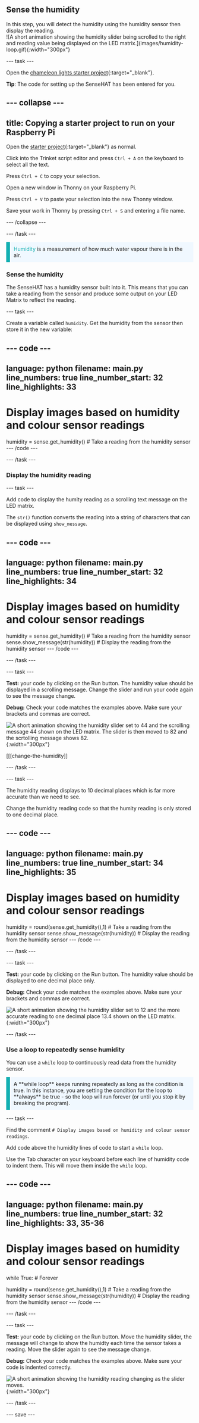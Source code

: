 ## Sense the humidity

<div style="display: flex; flex-wrap: wrap">
<div style="flex-basis: 200px; flex-grow: 1; margin-right: 15px;">
In this step, you will detect the humidity using the humidity sensor then display the reading. 
</div>
<div>
![A short animation showing the humidity slider being scrolled to the right and reading value being displayed on the LED matrix.](images/humidity-loop.gif){:width="300px"}
</div>
</div>

--- task ---

Open the [chameleon lights starter project](https://trinket.io/html/388a90e4b6){:target="_blank"}.

**Tip**: The code for setting up the SenseHAT has been entered for you.

--- collapse ---
---
title: Copying a starter project to run on your Raspberry Pi
---

Open the [starter project](https://trinket.io/html/388a90e4b6){:target="_blank"} as normal.

Click into the Trinket script editor and press `Ctrl + A` on the keyboard to select all the text. 

Press `Ctrl + C` to copy your selection.

Open a new window in Thonny on your Raspberry Pi.

Press `Ctrl + V` to paste your selection into the new Thonny window.

Save your work in Thonny by pressing `Ctrl + S` and entering a file name. 

--- /collapse ---

--- /task ---

<p style="border-left: solid; border-width:10px; border-color: #0faeb0; background-color: aliceblue; padding: 10px;">
<span style="color: #0faeb0">Humidity</span> is a measurement of how much water vapour there is in the air. 
</p>

### Sense the humidity

The SenseHAT has a humidity sensor built into it. This means that you can take a reading from the sensor and produce some output on your LED Matrix to reflect the reading. 

--- task ---

Create a variable called `humidity`. Get the humidity from the sensor then store it in the new variable: 

--- code ---
---
language: python
filename: main.py
line_numbers: true
line_number_start: 32
line_highlights: 33
---
# Display images based on humidity and colour sensor readings
humidity = sense.get_humidity() # Take a reading from the humidity sensor
--- /code ---

--- /task ---

### Display the humidity reading

--- task ---

Add code to display the humity reading as a scrolling text message on the LED matrix. 

The `str()` function converts the reading into a string of characters that can be displayed using `show_message`.

--- code ---
---
language: python
filename: main.py
line_numbers: true
line_number_start: 32
line_highlights: 34
---
# Display images based on humidity and colour sensor readings
humidity = sense.get_humidity() # Take a reading from the humidity sensor
sense.show_message(str(humidity)) # Display the reading from the humidity sensor
--- /code ---

--- /task ---

--- task ---

**Test:** your code by clicking on the Run button. The humidity value should be displayed in a scrolling message. Change the slider and run your code again to see the message change. 

**Debug:** Check your code matches the examples above. Make sure your brackets and commas are correct. 

![A short animation showing the humidity slider set to 44 and the scrolling message 44 shown on the LED matrix. The slider is then moved to 82 and the scrtolling message shows 82.](images/humidity-display.gif){:width="300px"}

[[[change-the-humidity]]

--- /task ---

--- task ---

The humidity reading displays to 10 decimal places which is far more accurate than we need to see.

Change the humidity reading code so that the humity reading is only stored to one decimal place. 

--- code ---
---
language: python
filename: main.py
line_numbers: true
line_number_start: 34
line_highlights: 35
---
# Display images based on humidity and colour sensor readings
humidity = round(sense.get_humidity(),1) # Take a reading from the humidity sensor
sense.show_message(str(humidity)) # Display the reading from the humidity sensor
--- /code ---

--- /task ---

--- task ---

**Test:** your code by clicking on the Run button. The humidity value should be displayed to one decimal place only. 

**Debug:** Check your code matches the examples above. Make sure your brackets and commas are correct. 

![A short animation showing the humidity slider set to 12 and the more accurate reading to one decimal place 13.4 shown on the LED matrix.](images/humidity-one-decimal.gif){:width="300px"}

--- /task ---

### Use a loop to repeatedly sense humidity

You can use a `while` loop to continuously read data from the humidity sensor. 

<p style='border-left: solid; border-width:10px; border-color: #0faeb0; background-color: aliceblue; padding: 10px;'>
A **while loop** keeps running repeatedly as long as the condition is true. In this instance, you are setting the condition for the loop to **always** be true - so the loop will run forever (or until you stop it by breaking the program).
</p>

--- task ---

Find the comment `# Display images based on humidity and colour sensor readings`.

Add code above the humidity lines of code to start a `while` loop. 

Use the Tab character on your keyboard before each line of humidity code to indent them. This will move them inside the `while` loop. 

--- code ---
---
language: python
filename: main.py
line_numbers: true
line_number_start: 32
line_highlights: 33, 35-36
---
# Display images based on humidity and colour sensor readings
while True: # Forever

  humidity = round(sense.get_humidity(),1) # Take a reading from the humidity sensor
  sense.show_message(str(humidity)) # Display the reading from the humidity sensor
--- /code ---

--- /task ---

--- task ---

**Test:** your code by clicking on the Run button. Move the humidity slider, the message will change to show the humidty each time the sensor takes a reading. Move the slider again to see the message change. 

**Debug:** Check your code matches the examples above. Make sure your code is indented correctly. 

![A short animation showing the humidity reading changing as the slider moves.](images/humidity-loop.gif){:width="300px"}

--- /task ---

--- save ---